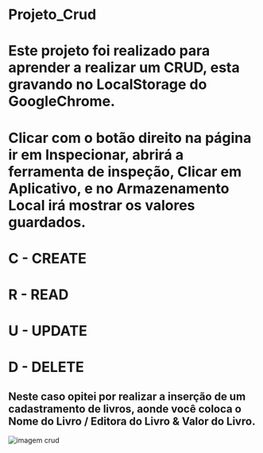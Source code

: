 # Projeto_Crud

# Este projeto foi realizado para aprender a realizar um CRUD, esta gravando no LocalStorage do GoogleChrome.

# Clicar com o botão direito na página ir em Inspecionar, abrirá a ferramenta de inspeção, Clicar em Aplicativo, e no Armazenamento Local irá mostrar os valores guardados. 

# C - CREATE
# R - READ
# U - UPDATE
# D - DELETE

## Neste caso opitei por realizar a inserção de um cadastramento de livros, aonde você coloca o Nome do Livro / Editora do Livro & Valor do Livro.


![imagem crud](https://user-images.githubusercontent.com/94683422/187568261-2e1707f9-2ba4-4234-a3dc-41491e6b731f.png)
